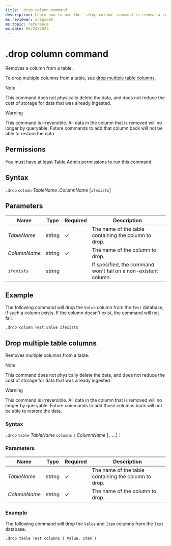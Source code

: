 ```yaml
---
title: .drop column command
description: Learn how to use the `.drop column` command to remove a column from a table.
ms.reviewer: orspodek
ms.topic: reference
ms.date: 05/24/2023
---
```

# .drop column command

Removes a column from a table.

To drop multiple columns from a table, see [drop multiple table columns](#drop-multiple-table-columns).

> [!NOTE]
> This command does not physically delete the data, and does not reduce the cost of storage
> for data that was already ingested.

> [!WARNING]
> This command is irreversible. All data in the column that is removed will no longer by queryable.
> Future commands to add that column back will not be able to restore the data.

## Permissions

You must have at least [Table Admin](access-control/role-based-access-control.md) permissions to run this command.

## Syntax

`.drop` `column` *TableName*`.`*ColumnName* [`ifexists`]

## Parameters

|Name|Type|Required|Description|
|--|--|--|--|
|*TableName*|string|&check;|The name of the table containing the column to drop.|
|*ColumnName*|string|&check;|The name of the column to drop.|
|`ifexists`|string||If specified, the command won't fail on a non-existent column.|

## Example

The following command will drop the `Value` column from the `Test` database, if such a column exists. If the column doesn't exist, the command will not fail.

```kusto
.drop column Test.Value ifexists
```

## Drop multiple table columns

Removes multiple columns from a table.

> [!NOTE]
> This command does not physically delete the data, and does not reduce the cost of storage
> for data that was already ingested.

> [!WARNING]
> This command is irreversible. All data in the column that is removed will no longer by queryable.
> Future commands to add those columns back will not be able to restore the data.

### Syntax

`.drop` `table` *TableName* `columns` `(` *ColumnName* [`,` ...] `)`

### Parameters

|Name|Type|Required|Description|
|--|--|--|--|
|*TableName*|string|&check;|The name of the table containing the column to drop.|
|*ColumnName*|string|&check;|The name of the column to drop.|

### Example

The following command will drop the `Value` and `Item` columns from the `Test` database.

```kusto
.drop table Test columns ( Value, Item )
```
